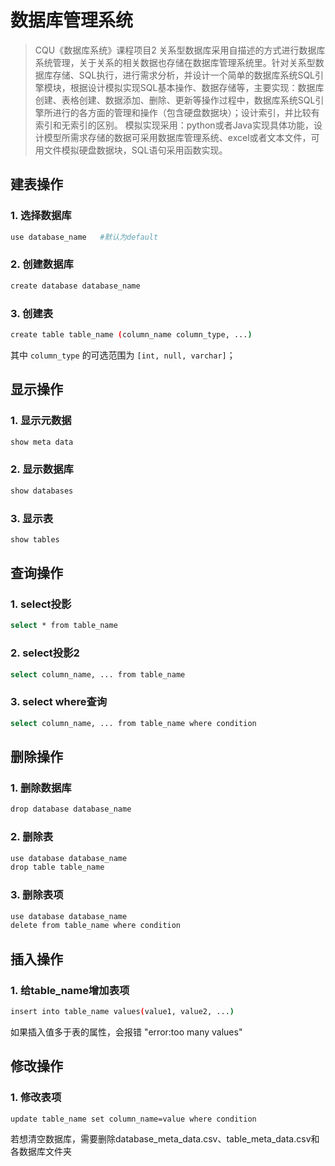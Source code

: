 # 数据库管理系统
> CQU《数据库系统》课程项目2
> 关系型数据库采用自描述的方式进行数据库系统管理，关于关系的相关数据也存储在数据库管理系统里。针对关系型数据库存储、SQL执行，进行需求分析，并设计一个简单的数据库系统SQL引擎模块，根据设计模拟实现SQL基本操作、数据存储等，主要实现：数据库创建、表格创建、数据添加、删除、更新等操作过程中，数据库系统SQL引擎所进行的各方面的管理和操作（包含硬盘数据块）；设计索引，并比较有索引和无索引的区别。
> 模拟实现采用：python或者Java实现具体功能，设计模型所需求存储的数据可采用数据库管理系统、excel或者文本文件，可用文件模拟硬盘数据块，SQL语句采用函数实现。

## 建表操作
### 1. 选择数据库 
``` bash
use database_name   #默认为default
```

### 2. 创建数据库
``` bash
create database database_name
```

### 3. 创建表
``` bash
create table table_name (column_name column_type, ...)
```
其中 `column_type` 的可选范围为 `[int, null, varchar]`；

## 显示操作
### 1. 显示元数据
``` bash
show meta data
```

### 2. 显示数据库
``` bash
show databases
```

### 3. 显示表
``` bash
show tables
```

## 查询操作
### 1. select投影
``` bash
select * from table_name
```

### 2. select投影2
``` bash
select column_name, ... from table_name
```

### 3. select where查询
``` bash
select column_name, ... from table_name where condition
```

## 删除操作
### 1. 删除数据库
``` bash
drop database database_name
```

### 2. 删除表
``` bash
use database database_name
drop table table_name
```

### 3. 删除表项 
``` bash
use database database_name
delete from table_name where condition
```

## 插入操作
### 1. 给table_name增加表项
``` bash
insert into table_name values(value1, value2, ...)
```
如果插入值多于表的属性，会报错 "error:too many values"

## 修改操作
### 1. 修改表项
``` bash
update table_name set column_name=value where condition
```

若想清空数据库，需要删除database_meta_data.csv、table_meta_data.csv和各数据库文件夹